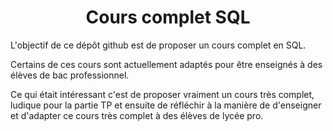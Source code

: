 # <center> Cours complet SQL </center>

L'objectif de ce dépôt github est de proposer un cours complet en SQL. 

Certains de ces cours sont actuellement adaptés pour être enseignés à des élèves de bac professionnel. 

Ce qui était intéressant c'est de proposer vraiment un cours très complet, ludique pour la partie TP et ensuite de réfléchir à la manière de d'enseigner et d'adapter ce cours très complet à des élèves de lycée pro. 

